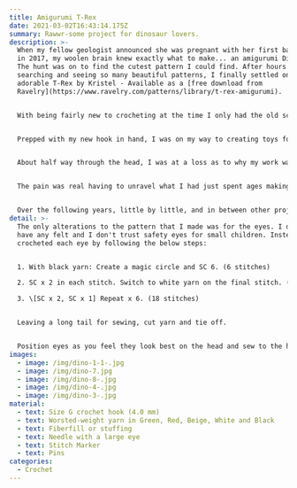 ```yaml
---
title: Amigurumi T-Rex
date: 2021-03-02T16:43:14.175Z
summary: Rawwr-some project for dinosaur lovers.
description: >-
  When my fellow geologist announced she was pregnant with her first baby back
  in 2017, my woolen brain knew exactly what to make... an amigurumi Dinosaur!
  The hunt was on to find the cutest pattern I could find. After hours of
  searching and seeing so many beautiful patterns, I finally settled on this
  adorable T-Rex by Kristel - Available as a [free download from
  Ravelry](https://www.ravelry.com/patterns/library/t-rex-amigurumi). 


  With being fairly new to crocheting at the time I only had the old school metal hooks I inherited from my Great Aunt and I found these didn't fit very comfortably in my large hands. So, off I skipped to [Hobbycraft](https://www.hobbycraft.co.uk/) (a place I need no excuse to visit) to buy a new 4mm hook and some baby friendly wool. 


  Prepped with my new hook in hand, I was on my way to creating toys for the next generation of geologists... Or so I thought!


  About half way through the head, I was at a loss as to why my work wasn't looking anything like pictures. One stress out later I decided to go back to my faithful teacher - YouTube - and figure out where I was going wrong. It was at this moment I realised the UK and the US have different names for the same stitches, and to make things more confusing the names are almost the same but just off by one *\*Deep Breaths\**. Turns out I, being situated in the UK, had been watching US videos and had learnt all their terminology (which is also why my patterns tend to be in US terms. Personally they make more sense and I find it difficult to unlearn now).


  The pain was real having to unravel what I had just spent ages making but attempt no.2 and ***Hallelujah***, it worked! Now on a roll I finished the head and remaining individual items over the following months and was ready to sew my adorable T-Rex together.... Ah, another stumbling block. Sewing - Possibly my least favourite part (so much so I will purposefully pick all in one patterns if I can). After a number of attempts to sew the head to the body, and failing terribly, I am ashamed to say my dinosaur went back into a bag, unsewn, and I missed the birth of the recipient. Thankfully I have very understanding friends. 


  Over the following years, little by little, and in between other projects, I sewed together the head, body, legs and one foot. For reasons I can't remember this is where the dinosaur stayed until Lockdown no.1 2020 and I made a promise with myself that I was to finish all part done projects before starting any new ones. Finally, after almost 3 full years the T-Rex was whole and ready to be gifted! I am pleased to say the T-Rex was well received and at an age where her love for dinosaurs was coming in to full swing (which was, of course, the plan all along!!)
detail: >-
  The only alterations to the pattern that I made was for the eyes. I didn't
  have any felt and I don't trust safety eyes for small children. Instead I
  crocheted each eye by following the below steps: 


  1. With black yarn: Create a magic circle and SC 6. (6 stitches)

  2. SC x 2 in each stitch. Switch to white yarn on the final stitch. (12 stitches)

  3. \[SC x 2, SC x 1] Repeat x 6. (18 stitches) 


  Leaving a long tail for sewing, cut yarn and tie off. 


  Position eyes as you feel they look best on the head and sew to the head. I found this [video ](https://www.youtube.com/watch?v=JSKeRWHxcvE)a great how- to.
images:
  - image: /img/dino-1-1-.jpg
  - image: /img/dino-7.jpg
  - image: /img/dino-8-.jpg
  - image: /img/dino-4-.jpg
  - image: /img/dino-3-.jpg
material:
  - text: Size G crochet hook (4.0 mm)
  - text: Worsted-weight yarn in Green, Red, Beige, White and Black
  - text: Fiberfill or stuffing
  - text: Needle with a large eye
  - text: Stitch Marker
  - text: Pins
categories:
  - Crochet
---
```

